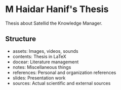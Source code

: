 M Haidar Hanif's Thesis
=======================

Thesis about Satellid the Knowledge Manager.

Structure
---------

+ assets: Images, videos, sounds
+ contents: Thesis in LaTeX
+ docear: Literature management
+ notes: Miscellaneous things
+ references: Personal and organization references
+ slides: Presentation work
+ sources: Actual scientific and external sources

